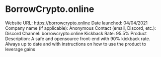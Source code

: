 # BorrowCrypto.online 

Website URL: https://borrowcrypto.online
Date launched: 04/04/2021
Company name (if applicable): Anonymous
Contact (email, Discord, etc.): Discord Channel: borrowcrypto.online
Kickback Rate: 95.5%
Product Description: A safe and opensource front-end with 90% kickback rate. Always up to date and with instructions on how to use the product to leverage gains
